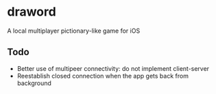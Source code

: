 # draword
 A local multiplayer pictionary-like game for iOS

## Todo

* Better use of multipeer connectivity: do not implement client-server
* Reestablish closed connection when the app gets back from background

